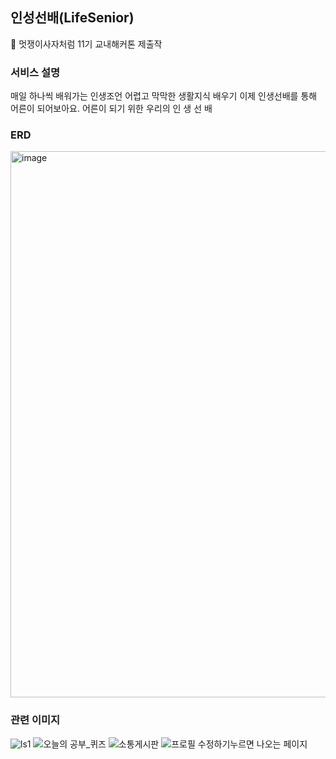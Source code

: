 ## 인성선배(LifeSenior)
🦁 멋쟁이사자처럼 11기 교내해커톤 제출작

### 서비스 설명
매일 하나씩 배워가는 인생조언
어렵고 막막한 생활지식 배우기
이제 인생선배를 통해 어른이 되어보아요. 
어른이 되기 위한 우리의
인 생 선 배

### ERD
<img width="874" alt="image" src="https://github.com/gesal03/LifeSenior/assets/77336664/a632ab8f-32e8-4a03-9c0e-c66d6fb65c89">
<br>

### 관련 이미지
![ls1](https://github.com/gesal03/LifeSenior/assets/77336664/f1c483c8-22ae-4b1b-be56-9870889e03d3)
![오늘의 공부_퀴즈](https://github.com/gesal03/LifeSenior/assets/77336664/b6829e5c-a91b-436e-889e-b17e63e795de)
![소통게시판](https://github.com/gesal03/LifeSenior/assets/77336664/7cc57de5-4eec-4593-9ad9-b738938c2de4)
![프로필 수정하기누르면 나오는 페이지](https://github.com/gesal03/LifeSenior/assets/77336664/b3c86602-c95c-4b22-a028-72145086f2cf)

